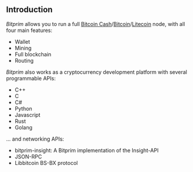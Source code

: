 ## Introduction

*Bitprim* allows you to run a full 
[Bitcoin Cash](https://www.bitcoincash.org/)/[Bitcoin](https://bitcoin.org/)/[Litecoin](https://litecoin.org/) node, with all four main features:
* Wallet
* Mining
* Full blockchain
* Routing

*Bitprim* also works as a cryptocurrency development platform with several programmable APIs:
* C++
* C
* C#
* Python
* Javascript
* Rust
* Golang

... and networking APIs: 
* bitprim-insight: A Bitprim implementation of the Insight-API
* JSON-RPC
* Libbitcoin BS-BX protocol
